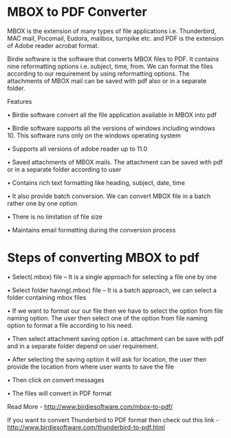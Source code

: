 # MBOX to PDF Converter

MBOX is the extension of many types of file applications i.e. Thunderbird, MAC mail, Pocomail, Eudora, mailbox, turnpike etc. and PDF is the extension of Adobe reader acrobat format.

Birdie software is the software that converts MBOX files to PDF. It contains nine reformatting options i.e. subject, time, from. We can format the files according to our requirement by using reformatting options. The attachments of MBOX mail can be saved with pdf also or in a separate folder.


Features


•	Birdie software convert all the file application available in MBOX into pdf

•	Birdie software supports all the versions of windows including windows 10. This software runs only on the windows operating system

•	Supports all versions of adobe reader up to 11.0

•	Saved attachments of MBOX mails. The attachment can be saved with pdf or in a separate folder according to user

•	Contains rich text formatting like heading, subject, date, time

•	It also provide batch conversion. We can convert MBOX file in a batch rather one by one option

•	There is no limitation of file size

•	Maintains email formatting during the conversion process


# Steps of converting MBOX to pdf 

•	Select(.mbox) file – It is a single approach for selecting a file one by one

•	Select folder having(.mbox) file – It is a batch approach, we can select a folder containing mbox files

•	If we want to format our our file then we have to select the option from file naming option. The user then select one of the option from file naming option to format a file according to his need.

•	Then select attachment saving option i.e. attachment can be save with pdf and in a separate folder depend on user requirement.

•	After selecting the saving option it will ask for location, the user then provide the location from where user wants to save the file

•	Then click on convert messages

•	The files will convert in PDF format



Read More - http://www.birdiesoftware.com/mbox-to-pdf/

If you want to convert Thunderbird to PDF format then check out this link - http://www.birdiesoftware.com/thunderbird-to-pdf.html
